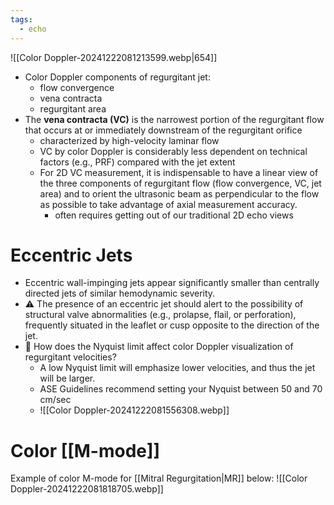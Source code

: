 ```yaml
---
tags:
  - echo
---
```


![[Color Doppler-20241222081213599.webp|654]]

- Color Doppler components of regurgitant jet:
	- flow convergence
	- vena contracta
	- regurgitant area
- The **vena contracta (VC)** is the narrowest portion of the regurgitant flow that occurs at or immediately downstream of the regurgitant orifice
	- characterized by high-velocity laminar flow
	- VC by color Doppler is considerably less dependent on technical factors (e.g., PRF) compared with the jet extent
	- For 2D VC measurement, it is indispensable to have a linear view of the three components of regurgitant flow (flow convergence, VC, jet area) and to orient the ultrasonic beam as perpendicular to the flow as possible to take advantage of axial measurement accuracy.
		- often requires getting out of our traditional 2D echo views

# Eccentric Jets

- Eccentric wall-impinging jets appear significantly smaller than centrally directed jets of similar hemodynamic severity. 
- ⚠️ The presence of an eccentric jet should alert to the possibility of structural valve abnormalities (e.g., prolapse, flail, or perforation), frequently situated in the leaflet or cusp opposite to the direction of the jet.
- 🤔 How does the Nyquist limit affect color Doppler visualization of regurgitant velocities?
	- A low Nyquist limit will emphasize lower velocities, and thus the jet will be larger.
	- ASE Guidelines recommend setting your Nyquist between 50 and 70 cm/sec
	- ![[Color Doppler-20241222081556308.webp]]

# Color [[M-mode]]

Example of color M-mode for [[Mitral Regurgitation|MR]] below:
![[Color Doppler-20241222081818705.webp]]
